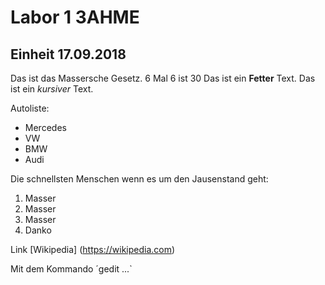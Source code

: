 # Labor 1 3AHME
## Einheit 17.09.2018
Das ist das Massersche Gesetz. 6 Mal 6 ist 30
Das ist ein **Fetter** Text.
Das ist ein *kursiver* Text.

Autoliste:
* Mercedes
* VW
* BMW
* Audi

Die schnellsten Menschen wenn es um den Jausenstand geht:
1.  Masser
1.  Masser
1.  Masser
1.  Danko

Link [Wikipedia] (https://wikipedia.com)

Mit dem Kommando ´gedit ...` 
